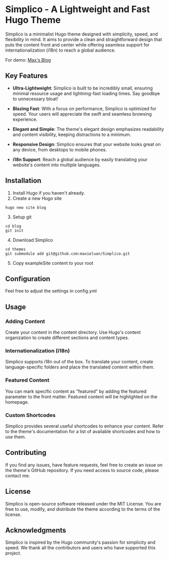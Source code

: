 # Simplico - A Lightweight and Fast Hugo Theme

Simplico is a minimalist Hugo theme designed with simplicity, speed, and flexibility in mind. It aims to provide a clean and straightforward design that puts the content front and center while offering seamless support for internationalization (i18n) to reach a global audience.

For demo: [Max's Blog](https://maxieluan.xyz)

## Key Features
* **Ultra-Lightweight**: Simplico is built to be incredibly small, ensuring minimal resource usage and lightning-fast loading times. Say goodbye to unnecessary bloat!

* **Blazing Fast**: With a focus on performance, Simplico is optimized for speed. Your users will appreciate the swift and seamless browsing experience.

* **Elegant and Simple**: The theme's elegant design emphasizes readability and content visibility, keeping distractions to a minimum.

* **Responsive Design**: Simplico ensures that your website looks great on any device, from desktops to mobile phones.

* **i18n Support**: Reach a global audience by easily translating your website's content into multiple languages.

## Installation
1. Install Hugo if you haven't already.
2. Create a new Hugo site 
```
hugo new site blog
```
3. Setup git
```
cd blog
git init
```
4. Download Simplico
```
cd themes
git submodule add git@github.com:maxieluan/Simplico.git
```
5. Copy exampleSite content to your root
## Configuration
Feel free to adjust the settings in config.yml

## Usage
### Adding Content
Create your content in the content directory. Use Hugo's content organization to create different sections and content types.

### Internationalization (i18n)
Simplico supports i18n out of the box. To translate your content, create language-specific folders and place the translated content within them.

### Featured Content
You can mark specific content as "featured" by adding the featured parameter to the front matter. Featured content will be highlighted on the homepage.

### Custom Shortcodes
Simplico provides several useful shortcodes to enhance your content. Refer to the theme's documentation for a list of available shortcodes and how to use them.

## Contributing
If you find any issues, have feature requests, feel free to create an issue on the theme's GitHub repository.
If you need access to source code, please contact me.  

## License
Simplico is open-source software released under the MIT License. You are free to use, modify, and distribute the theme according to the terms of the license.

## Acknowledgments
Simplico is inspired by the Hugo community's passion for simplicity and speed. We thank all the contributors and users who have supported this project.
